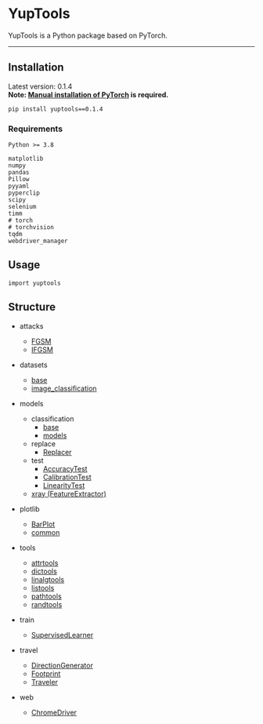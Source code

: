 # YupTools

YupTools is a Python package based on PyTorch.

---


## Installation

Latest version: 0.1.4 <br>
**Note: [Manual installation of PyTorch](https://pytorch.org/get-started/locally/) is required.**
```
pip install yuptools==0.1.4
```


### Requirements

```
Python >= 3.8

matplotlib
numpy
pandas
Pillow
pyyaml
pyperclip
scipy
selenium
timm
# torch
# torchvision
tqdm
webdriver_manager
```


## Usage

```
import yuptools
```


## Structure

- attacks
    - [FGSM](https://github.com/yupeeee/YupTools/blob/main/docs/attacks/FGSM.md)
    - [IFGSM](https://github.com/yupeeee/YupTools/blob/main/docs/attacks/IFGSM.md)

- datasets
    - [base](https://github.com/yupeeee/YupTools/blob/main/docs/datasets/base.md)
    - [image_classification](https://github.com/yupeeee/YupTools/blob/main/docs/datasets/image_classification.md)

- models
    - classification
        - [base](https://github.com/yupeeee/YupTools/blob/main/docs/models/classification/base.md)
        - [models](https://github.com/yupeeee/YupTools/blob/main/docs/models/classification/models.md)
    - replace
        - [Replacer](https://github.com/yupeeee/YupTools/blob/main/docs/models/replace/base/Replacer.md)
    - test
        - [AccuracyTest](https://github.com/yupeeee/YupTools/blob/main/docs/models/test/AccuracyTest.md)
        - [CalibrationTest](https://github.com/yupeeee/YupTools/blob/main/docs/models/test/CalibrationTest.md)
        - [LinearityTest](https://github.com/yupeeee/YupTools/blob/main/docs/models/test/LinearityTest.md)
    - [xray (FeatureExtractor)](https://github.com/yupeeee/YupTools/blob/main/docs/models/xray.md)

- plotlib
    - [BarPlot](https://github.com/yupeeee/YupTools/blob/main/docs/plotlib/BarPlot.md)
    - [common](https://github.com/yupeeee/YupTools/blob/main/docs/plotlib/common.md)

- tools
    - [attrtools](https://github.com/yupeeee/YupTools/blob/main/docs/tools/attrtools.md)
    - [dictools](https://github.com/yupeeee/YupTools/blob/main/docs/tools/dictools.md)
    - [linalgtools](https://github.com/yupeeee/YupTools/blob/main/docs/tools/linalgtools.md)
    - [listools](https://github.com/yupeeee/YupTools/blob/main/docs/tools/listools.md)
    - [pathtools](https://github.com/yupeeee/YupTools/blob/main/docs/tools/pathtools.md)
    - [randtools](https://github.com/yupeeee/YupTools/blob/main/docs/tools/randtools.md)

- train
    - [SupervisedLearner](https://github.com/yupeeee/YupTools/blob/main/docs/train/SupervisedLearner.md)

- travel
    - [DirectionGenerator](https://github.com/yupeeee/YupTools/blob/main/docs/travel/DirectionGenerator.md)
    - [Footprint](https://github.com/yupeeee/YupTools/blob/main/docs/travel/Footprint.md)
    - [Traveler](https://github.com/yupeeee/YupTools/blob/main/docs/travel/Traveler.md)

- web
    - [ChromeDriver](https://github.com/yupeeee/YupTools/blob/main/docs/web/chrome/driver/ChromeDriver.md)
